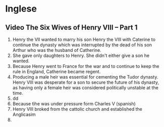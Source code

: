 # Inglese

## Video The Six Wives of Henry VIII – Part 1

1. Henry the VII wanted to marry his son Henry the VIII with Caterine to continue the dynasty which was interrupted by the dead of his son Arthur who was the husband of Catherine.
2. She gave only daughters to Henry. She didn't either give a son he wanted.
3. Because Henry went to France for the war and to continue to keep the rule in England, Catherine became regent.
4. Producing a male heir was essential for cementing the Tudor dynasty. Henry VIII was desperate for a son to secure the future of his dynasty, as having only a female heir was considered politically unstable at the time.
5. dd
6. Because tìhe was under pressure form Charles V (spanish)
7. Henry VIII broked from the cattolic church and established the Anglicasim
8. 